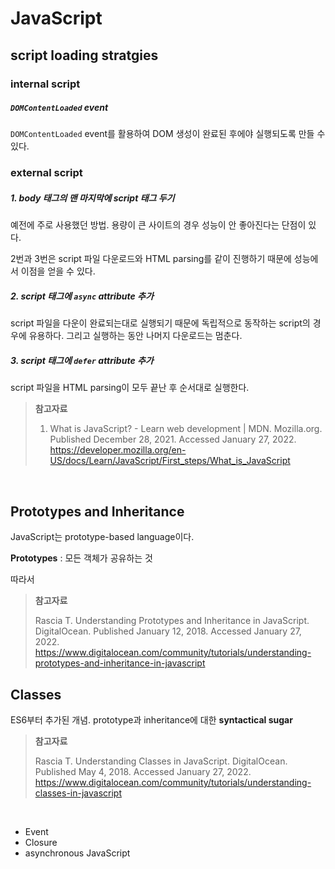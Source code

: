 # JavaScript

## script loading stratgies

### internal script

##### `DOMContentLoaded` event

`DOMContentLoaded` event를 활용하여 DOM 생성이 완료된 후에야 실행되도록 만들 수 있다.

### external script

##### 1. body 태그의 맨 마지막에 script 태그 두기

예전에 주로 사용했던 방법. 용량이 큰 사이트의 경우 성능이 안 좋아진다는 단점이 있다.

2번과 3번은 script 파일 다운로드와 HTML parsing를 같이 진행하기 때문에 성능에서 이점을 얻을 수 있다.

##### 2. script 태그에 `async` attribute 추가

script 파일을 다운이 완료되는대로 실행되기 때문에 독립적으로 동작하는 script의 경우에 유용하다. 그리고 실행하는 동안 나머지 다운로드는 멈춘다.

##### 3. script 태그에 `defer` attribute 추가

script 파일을 HTML parsing이 모두 끝난 후 순서대로 실행한다.

> **참고자료**
>
> 1. What is JavaScript? - Learn web development | MDN. Mozilla.org. Published December 28, 2021. Accessed January 27, 2022. https://developer.mozilla.org/en-US/docs/Learn/JavaScript/First_steps/What_is_JavaScript

<br>

## Prototypes and Inheritance

JavaScript는 prototype-based language이다.

**Prototypes** : 모든 객체가 공유하는 것

따라서 

> **참고자료**
>
> Rascia T. Understanding Prototypes and Inheritance in JavaScript. DigitalOcean. Published January 12, 2018. Accessed January 27, 2022. https://www.digitalocean.com/community/tutorials/understanding-prototypes-and-inheritance-in-javascript

## Classes

ES6부터 추가된 개념. prototype과 inheritance에 대한 **syntactical sugar**



> **참고자료**
>
> Rascia T. Understanding Classes in JavaScript. DigitalOcean. Published May 4, 2018. Accessed January 27, 2022. https://www.digitalocean.com/community/tutorials/understanding-classes-in-javascript

<br>

* Event
* Closure
* asynchronous JavaScript